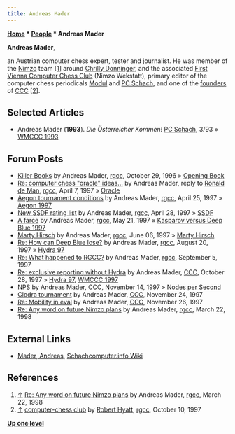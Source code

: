 ```yaml
---
title: Andreas Mader
---
```

**[Home](Home "Home") * [People](People "People") * Andreas Mader**

**Andreas Mader**,

an Austrian computer chess expert, tester and journalist.
He was member of the [Nimzo](Nimzo "Nimzo") team <a id="cite-note-1" href="#cite-ref-1">[1]</a>
around [Chrilly Donninger](Chrilly_Donninger "Chrilly Donninger"), and the associated [First Vienna Computer Chess Club](index.php?title=First_Vienna_Computer_Chess_Club&action=edit&redlink=1 "First Vienna Computer Chess Club (page does not exist)") (Nimzo Wekstatt), primary editor of the computer chess periodicals [Modul](Modul "Modul") and [PC Schach](PC_Schach "PC Schach"),
and one of the [founders](CCC#Founders "CCC") of [CCC](CCC "CCC") <a id="cite-note-2" href="#cite-ref-2">[2]</a>.

## Selected Articles

- Andreas Mader (**1993**). *Die Österreicher Kommen!* [PC Schach](PC_Schach "PC Schach"), 3/93 » [WMCCC 1993](WMCCC_1993 "WMCCC 1993")

## Forum Posts

- [Killer Books](https://groups.google.com/g/rec.games.chess.computer/c/8UYUxr3r_5U/m/895kcc_t928J) by Andreas Mader, [rgcc](Computer_Chess_Forums "Computer Chess Forums"), October 29, 1996 » [Opening Book](Opening_Book "Opening Book")
- [Re: computer chess "oracle" ideas...](https://groups.google.com/g/rec.games.chess.computer/c/me7GkjsEgds/m/E2WkkperxfkJ) by Andreas Mader, reply to [Ronald de Man](Ronald_de_Man "Ronald de Man"), [rgcc](Computer_Chess_Forums "Computer Chess Forums"), April 7, 1997 » [Oracle](Oracle "Oracle")
- [Aegon tournament conditions](https://groups.google.com/g/rec.games.chess.computer/c/0EH2s6dieHc/m/MaoUPwhkEf8J) by Andreas Mader, [rgcc](Computer_Chess_Forums "Computer Chess Forums"), April 25, 1997 » [Aegon 1997](Aegon_1997 "Aegon 1997")
- [New SSDF rating list](https://groups.google.com/g/rec.games.chess.computer/c/Z__557vDT4k/m/T1SpkBCWYTQJ) by Andreas Mader, [rgcc](Computer_Chess_Forums "Computer Chess Forums"), April 28, 1997 » [SSDF](SSDF "SSDF")
- [A farce](https://groups.google.com/g/rec.games.chess.computer/c/jzh1fibe9zE/m/tRN8a0qVR9oJ) by Andreas Mader, [rgcc](Computer_Chess_Forums "Computer Chess Forums"), May 21, 1997 » [Kasparov versus Deep Blue 1997](Kasparov_versus_Deep_Blue_1997 "Kasparov versus Deep Blue 1997")
- [Marty Hirsch](https://groups.google.com/g/rec.games.chess.computer/c/CE8lF2uw1YY/m/7tWxUgLgFBoJ) by Andreas Mader, [rgcc](Computer_Chess_Forums "Computer Chess Forums"), June 06, 1997 » [Marty Hirsch](Marty_Hirsch "Marty Hirsch")
- [Re: How can Deep Blue lose?](https://groups.google.com/g/rec.games.chess.computer/c/J9gYk1HalUE/m/8iLbcIoLUeAJ) by Andreas Mader, [rgcc](Computer_Chess_Forums "Computer Chess Forums"), August 20, 1997 » [Hydra 97](Hydra_97 "Hydra 97")
- [Re: What happened to RGCC?](https://groups.google.com/g/rec.games.chess.computer/c/tCer8IAlEFc/m/Of5PkY3GKPEJ) by Andreas Mader, [rgcc](Computer_Chess_Forums "Computer Chess Forums"), September 5, 1997
- [Re: exclusive reporting without Hydra](https://www.stmintz.com/ccc/index.php?id=11214) by Andreas Mader, [CCC](CCC "CCC"), October 28, 1997 » [Hydra 97](Hydra_97 "Hydra 97"), [WMCCC 1997](WMCCC_1997 "WMCCC 1997")
- [NPS](https://www.stmintz.com/ccc/index.php?id=12066) by Andreas Mader, [CCC](CCC "CCC"), November 14, 1997 » [Nodes per Second](Nodes_per_Second "Nodes per Second")
- [Clodra tournament](https://www.stmintz.com/ccc/index.php?id=12352) by Andreas Mader, [CCC](CCC "CCC"), November 24, 1997
- [Re: Mobility in eval](https://www.stmintz.com/ccc/index.php?id=12445) by Andreas Mader, [CCC](CCC "CCC"), November 26, 1997
- [Re: Any word on future Nimzo plans](https://groups.google.com/g/rec.games.chess.computer/c/HMerbVnDF-Q/m/S-zPAuB5kioJ) by Andreas Mader, [rgcc](Computer_Chess_Forums "Computer Chess Forums"), March 22, 1998

## External Links

- [Mader, Andreas](https://www.schach-computer.info/wiki/index.php?title=Mader,_Andreas), [Schachcomputer.info Wiki](https://www.schach-computer.info/wiki/index.php?title=Hauptseite_En)

## References

1. <a id="cite-ref-1" href="#cite-note-1">↑</a> [Re: Any word on future Nimzo plans](https://groups.google.com/g/rec.games.chess.computer/c/HMerbVnDF-Q/m/S-zPAuB5kioJ) by Andreas Mader, [rgcc](Computer_Chess_Forums "Computer Chess Forums"), March 22, 1998
1. <a id="cite-ref-2" href="#cite-note-2">↑</a> [computer-chess club](https://groups.google.com/g/rec.games.chess.computer/c/fFtH0aJ6Qt8/m/6uytN_251S8J) by [Robert Hyatt](Robert_Hyatt "Robert Hyatt"), [rgcc](Computer_Chess_Forums "Computer Chess Forums"), October 10, 1997

**[Up one level](People "People")**

